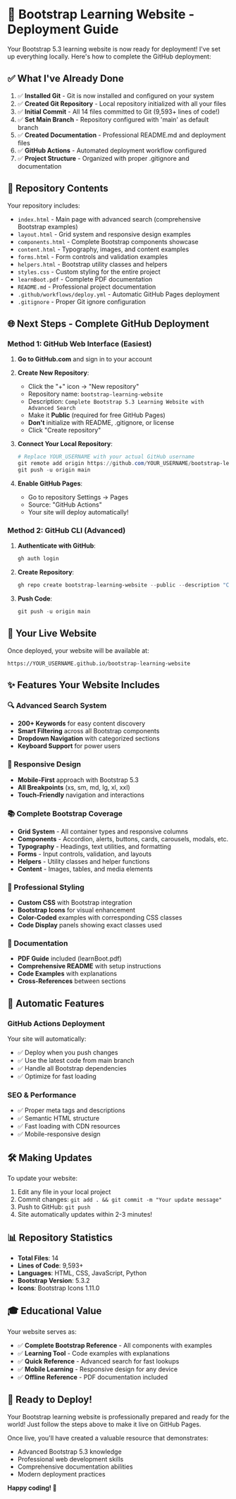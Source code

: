 # 🚀 Bootstrap Learning Website - Deployment Guide

Your Bootstrap 5.3 learning website is now ready for deployment! I've set up everything locally. Here's how to complete the GitHub deployment:

## ✅ What I've Already Done

1. ✅ **Installed Git** - Git is now installed and configured on your system
2. ✅ **Created Git Repository** - Local repository initialized with all your files
3. ✅ **Initial Commit** - All 14 files committed to Git (9,593+ lines of code!)
4. ✅ **Set Main Branch** - Repository configured with 'main' as default branch
5. ✅ **Created Documentation** - Professional README.md and deployment files
6. ✅ **GitHub Actions** - Automated deployment workflow configured
7. ✅ **Project Structure** - Organized with proper .gitignore and documentation

## 📁 Repository Contents

Your repository includes:
- `index.html` - Main page with advanced search (comprehensive Bootstrap examples)
- `layout.html` - Grid system and responsive design examples
- `components.html` - Complete Bootstrap components showcase
- `content.html` - Typography, images, and content examples
- `forms.html` - Form controls and validation examples
- `helpers.html` - Bootstrap utility classes and helpers
- `styles.css` - Custom styling for the entire project
- `learnBoot.pdf` - Complete PDF documentation
- `README.md` - Professional project documentation
- `.github/workflows/deploy.yml` - Automatic GitHub Pages deployment
- `.gitignore` - Proper Git ignore configuration

## 🌐 Next Steps - Complete GitHub Deployment

### Method 1: GitHub Web Interface (Easiest)

1. **Go to GitHub.com** and sign in to your account
2. **Create New Repository**:
   - Click the "+" icon → "New repository"
   - Repository name: `bootstrap-learning-website`
   - Description: `Complete Bootstrap 5.3 Learning Website with Advanced Search`
   - Make it **Public** (required for free GitHub Pages)
   - **Don't** initialize with README, .gitignore, or license
   - Click "Create repository"

3. **Connect Your Local Repository**:
   ```powershell
   # Replace YOUR_USERNAME with your actual GitHub username
   git remote add origin https://github.com/YOUR_USERNAME/bootstrap-learning-website.git
   git push -u origin main
   ```

4. **Enable GitHub Pages**:
   - Go to repository Settings → Pages
   - Source: "GitHub Actions"
   - Your site will deploy automatically!

### Method 2: GitHub CLI (Advanced)

1. **Authenticate with GitHub**:
   ```powershell
   gh auth login
   ```

2. **Create Repository**:
   ```powershell
   gh repo create bootstrap-learning-website --public --description "Complete Bootstrap 5.3 Learning Website with Advanced Search"
   ```

3. **Push Code**:
   ```powershell
   git push -u origin main
   ```

## 🎯 Your Live Website

Once deployed, your website will be available at:
```
https://YOUR_USERNAME.github.io/bootstrap-learning-website
```

## ✨ Features Your Website Includes

### 🔍 Advanced Search System
- **200+ Keywords** for easy content discovery
- **Smart Filtering** across all Bootstrap components
- **Dropdown Navigation** with categorized sections
- **Keyboard Support** for power users

### 📱 Responsive Design
- **Mobile-First** approach with Bootstrap 5.3
- **All Breakpoints** (xs, sm, md, lg, xl, xxl)
- **Touch-Friendly** navigation and interactions

### 📚 Complete Bootstrap Coverage
- **Grid System** - All container types and responsive columns
- **Components** - Accordion, alerts, buttons, cards, carousels, modals, etc.
- **Typography** - Headings, text utilities, and formatting
- **Forms** - Input controls, validation, and layouts
- **Helpers** - Utility classes and helper functions
- **Content** - Images, tables, and media elements

### 🎨 Professional Styling
- **Custom CSS** with Bootstrap integration
- **Bootstrap Icons** for visual enhancement
- **Color-Coded** examples with corresponding CSS classes
- **Code Display** panels showing exact classes used

### 📄 Documentation
- **PDF Guide** included (learnBoot.pdf)
- **Comprehensive README** with setup instructions
- **Code Examples** with explanations
- **Cross-References** between sections

## 🔧 Automatic Features

### GitHub Actions Deployment
Your site will automatically:
- ✅ Deploy when you push changes
- ✅ Use the latest code from main branch
- ✅ Handle all Bootstrap dependencies
- ✅ Optimize for fast loading

### SEO & Performance
- ✅ Proper meta tags and descriptions
- ✅ Semantic HTML structure
- ✅ Fast loading with CDN resources
- ✅ Mobile-responsive design

## 🛠️ Making Updates

To update your website:
1. Edit any file in your local project
2. Commit changes: `git add . && git commit -m "Your update message"`
3. Push to GitHub: `git push`
4. Site automatically updates within 2-3 minutes!

## 📊 Repository Statistics

- **Total Files**: 14
- **Lines of Code**: 9,593+
- **Languages**: HTML, CSS, JavaScript, Python
- **Bootstrap Version**: 5.3.2
- **Icons**: Bootstrap Icons 1.11.0

## 🎓 Educational Value

Your website serves as:
- ✅ **Complete Bootstrap Reference** - All components with examples
- ✅ **Learning Tool** - Code examples with explanations  
- ✅ **Quick Reference** - Advanced search for fast lookups
- ✅ **Mobile Learning** - Responsive design for any device
- ✅ **Offline Reference** - PDF documentation included

## 🚀 Ready to Deploy!

Your Bootstrap learning website is professionally prepared and ready for the world! Just follow the steps above to make it live on GitHub Pages.

Once live, you'll have created a valuable resource that demonstrates:
- Advanced Bootstrap 5.3 knowledge
- Professional web development skills
- Comprehensive documentation abilities
- Modern deployment practices

**Happy coding! 🎉**
